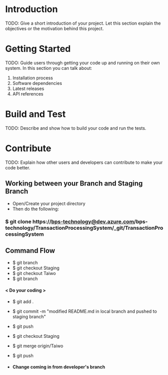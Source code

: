 # Introduction 
TODO: Give a short introduction of your project. Let this section explain the objectives or the motivation behind this project. 

# Getting Started
TODO: Guide users through getting your code up and running on their own system. In this section you can talk about:
1.	Installation process
2.	Software dependencies
3.	Latest releases
4.	API references

# Build and Test
TODO: Describe and show how to build your code and run the tests. 

# Contribute
TODO: Explain how other users and developers can contribute to make your code better. 

## Working between your Branch and Staging Branch
 - Open/Create your project directory
 - Then do the following:
### $ git clone https://bps-technology@dev.azure.com/bps-technology/TransactionProcessingSystem/_git/TransactionProcessingSystem

## Command Flow
- $ git branch     
- $ git checkout Staging
- $ git checkout Taiwo
- $ git branch

####   < Do your coding >

- $ git add .
- $ git commit -m "modified README.md in local branch and pushed to staging branch"
- $ git push
- $ git checkout Staging

- $ git merge origin/Taiwo
- $ git push
 - #### Change coming in from developer's branch